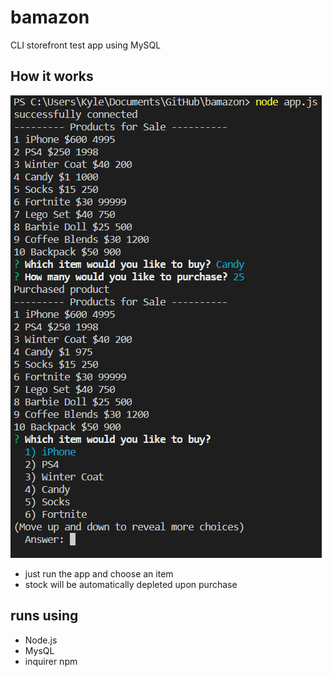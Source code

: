# bamazon

CLI storefront test app using MySQL

## How it works

![directions](test.PNG)

* just run the app and choose an item
* stock will be automatically depleted upon purchase

## runs using

* Node.js
* MysQL
* inquirer npm